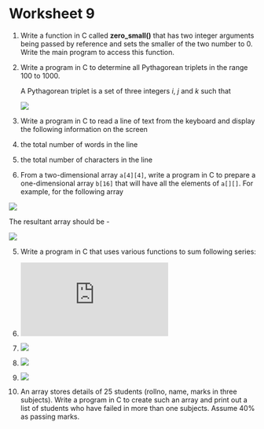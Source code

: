 # Worksheet 9

1. Write a function in C called **zero_small()** that has two integer arguments being passed by reference and sets the smaller of the two number to 0. Write the main program to access this function.

2. Write a program in C to determine all Pythagorean triplets in the range 100 to 1000.

   A Pythagorean triplet is a set of three integers *i*, *j* and *k* such that

   ![](https://latex.codecogs.com/gif.latex?$$i^2+j^2=k^2$$)

3.  Write a program in C to read a line of text from the keyboard and display the following information on the screen

   1. the total number of words in the line
   2. the total number of characters in the line

4.  From a two-dimensional array `a[4][4]`, write a program in C to prepare a one-dimensional array `b[16]` that will have all the elements of `a[][]`. For example, for the following array

   ![](https://latex.codecogs.com/gif.latex?$$\left[\begin{array}{cccc}1&2&3&4\\5&6&7&8\\9&10&11&12\\13&14&15&16\\\end{array}\right]$$)

   The resultant array should be -

   ![](https://latex.codecogs.com/gif.latex?$$\begin{array}{cccccccccccccccc}1&2&3&4&5&6&7&8&9&10&11&12&13&14&15&16\end{array}$$)

5.  Write a program in C that uses various functions to sum following series:

   1. ![](https://latex.codecogs.com/gif.latex?$$(1)+(1+2)+(1+2+3)+(1+2+3+4)+...\,upto\,N\,terms$$)
   2. ![](https://latex.codecogs.com/gif.latex?$$(2^2)+(2^2+4^2)+(2^2+4^2+6^2)+(2^2+4^2+6^2+8^2)+...\,upto\,N\,terms$$)
   3. ![](https://latex.codecogs.com/gif.latex?$$1+\frac{1}{3}+\frac{1}{5}+\frac{1}{7}+\frac{1}{9}+\,...\,upto\,N\,terms$$)
   4. ![](https://latex.codecogs.com/gif.latex?$$1+\frac{1}{x}+\frac{1}{x^2}+\frac{1}{x^3}+\frac{1}{x^4}+\,...\,upto\,N\,terms$$)

6.   An array stores details of 25 students (rollno, name, marks in three subjects). Write a program in C to create such an array and print out a list of students who have failed in more than one subjects. Assume 40% as passing marks.
